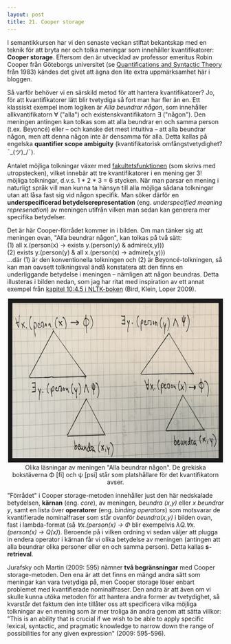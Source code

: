 ```yaml
---
layout: post
title: 21. Cooper storage
---
```


I semantikkursen har vi den senaste veckan stiftat bekantskap med en teknik för att bryta ner och tolka meningar som innehåller kvantifikatorer: **Cooper storage**. Eftersom den är utvecklad av professor emeritus Robin Cooper från Göteborgs universitet (se [Quantifications and Syntactic Theory](https://link-springer-com.ezp.sub.su.se/book/10.1007/978-94-015-6932-3#about) från 1983) kändes det givet att ägna den lite extra uppmärksamhet här i bloggen. 

Så varför behöver vi en särskild metod för att hantera kvantifikatorer? Jo, för att kvantifikatorer lätt blir tvetydiga så fort man har fler än en. Ett klassiskt exempel inom logiken är *Alla beundrar någon*, som innehåller allkvantifikatorn ∀ ("alla") och existenskvantifikatorn ∃ ("någon"). Den meningen antingen kan tolkas som att alla beundrar en och samma person (t.ex. Beyoncé) eller – och kanske det mest intuitiva – att alla beundrar någon, men att denna någon inte är densamma för alla. Detta kallas på engelska **quantifier scope ambiguity** (kvantifikatorisk omfångstvetydighet? ¯\_(ツ)_/¯).  

Antalet möjliga tolkningar växer med [fakultetsfunktionen](https://sv.wikipedia.org/wiki/Fakultet_(matematik)) (som skrivs med utropstecken), vilket innebär att tre kvantifikatorer i en mening ger 3! möjliga tolkningar, d.v.s. 1 * 2 * 3 = 6 stycken. När man parsar en mening i naturligt språk vill man kunna ta hänsyn till alla möjliga sådana tolkningar utan att låsa fast sig vid någon specifik. Man söker därför en **underspecificerad betydelserepresentation** (eng. *underspecified meaning represenation*) av meningen utifrån vilken man sedan kan generera mer specifika betydelser. 

Det är här Cooper-förrådet kommer in i bilden. Om man tänker sig att meningen ovan, "Alla beundrar någon", kan tolkas på två sätt:<br> 
(1) all x.(person(x) -> exists y.(person(y) & admire(x,y)))<br>
(2) exists y.(person(y) & all x.(person(x) -> admire(x,y)))<br>
...där (1) är den konventionella tolkningen och (2) är Beyoncé-tolkningen, så kan man oavsett tolkningsval ändå konstatera att den finns en underliggande betydelse i meningen – nämligen att någon beundras. Detta illusteras i bilden nedan, som jag har ritat med inspiration av ett annat exempel från [kapitel 10:4.5 i NLTK-boken](http://www.nltk.org/book_1ed/ch10.html) (Bird, Klein, Loper 2009).

<p align="center">
<img src="/images/beundra.JPG" alt="Strukturen hos meningen Alla beundrar någon" width="480" height="360" border="10" /> <br>
Olika läsningar av meningen "Alla beundrar någon". De grekiska bokstäverna Φ [fi] och ψ [psi] står som platshållare för det kvantifikatorn avser.</p>

"Förrådet" i Cooper storage-metoden innehåller just den här nedskalade betydelsen, **kärnan** (eng. *core*), av meningen, *beundra (x,y)* eller *x beundrar y*, samt en lista över **operatorer** (eng. *binding operators*) som motsvarar de kvantifierade nominalfraser som står ovanför *beundra(x,y)* i bilden ovan, fast i lambda-format (så *∀x.(person(x) -> Φ* blir exempelvis *λQ.∀x.(person(x) -> Q(x)*). Beroende på i vilken ordning vi sedan väljer att plugga in endera operator i kärnan får vi olika betydelse av meningen (antingen att alla beundrar olika personer eller en och samma person). Detta kallas **s-retrieval**. 

Jurafsky och Martin (2009: 595) nämner **två begränsningar** med Cooper storage-metoden. Den ena är att det finns en mängd andra sätt som meningar kan vara tvetydiga på, men Cooper storage löser enbart problemet med kvantifierade nominalfraser. Den andra är att även om vi skulle kunna utöka metoden för att hantera andra former av tvetydighet, så kvarstår det faktum den inte tillåter oss att specificera vilka möjliga tolkningar av en mening som är mer troliga än andra genom att sätta villkor: "This is an ability that is crucial if we wish to be able to apply specific lexical, syntactic, and pragmatic knowledge to narrow down the range of possibilities for any given expression" (2009: 595-596).